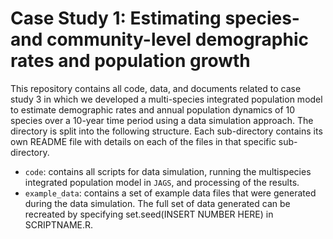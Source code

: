 # Case Study 1: Estimating species- and community-level demographic rates and population growth 

This repository contains all code, data, and documents related to case study 3 in which we developed a multi-species integrated population model to estimate demographic rates and annual population dynamics of 10 species over a 10-year time period using a data simulation approach. The directory is split into the following structure. Each sub-directory contains its own README file with details on each of the files in that specific sub-directory.

+ `code`: contains all scripts for data simulation, running the multispecies integrated population model in `JAGS`, and processing of the results.
+ `example_data`: contains a set of example data files that were generated during the data simulation. The full set of data generated can be recreated by specifying set.seed(INSERT NUMBER HERE) in SCRIPTNAME.R.
